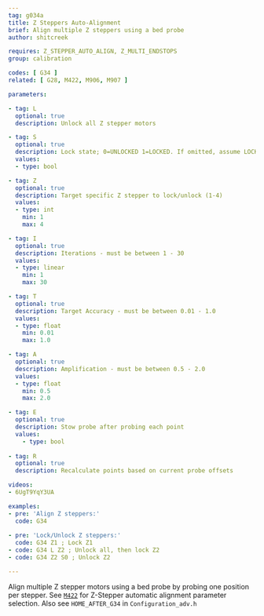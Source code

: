 ```yaml
---
tag: g034a
title: Z Steppers Auto-Alignment
brief: Align multiple Z steppers using a bed probe
author: shitcreek

requires: Z_STEPPER_AUTO_ALIGN, Z_MULTI_ENDSTOPS
group: calibration

codes: [ G34 ]
related: [ G28, M422, M906, M907 ]

parameters:

- tag: L
  optional: true
  description: Unlock all Z stepper motors

- tag: S
  optional: true
  description: Lock state; 0=UNLOCKED 1=LOCKED. If omitted, assume LOCKED
  values:
  - type: bool

- tag: Z
  optional: true
  description: Target specific Z stepper to lock/unlock (1-4)
  values:
  - type: int
    min: 1
    max: 4

- tag: I
  optional: true
  description: Iterations - must be between 1 - 30
  values:
  - type: linear
    min: 1
    max: 30

- tag: T
  optional: true
  description: Target Accuracy - must be between 0.01 - 1.0
  values:
  - type: float
    min: 0.01
    max: 1.0

- tag: A
  optional: true
  description: Amplification - must be between 0.5 - 2.0
  values:
  - type: float
    min: 0.5
    max: 2.0

- tag: E
  optional: true
  description: Stow probe after probing each point
  values:
    - type: bool
  
- tag: R
  optional: true
  description: Recalculate points based on current probe offsets

videos:
- 6UgT9YqY3UA

examples:
- pre: 'Align Z steppers:'
  code: G34
  
- pre: 'Lock/Unlock Z steppers:'
  code: G34 Z1 ; Lock Z1
- code: G34 L Z2 ; Unlock all, then lock Z2
- code: G34 Z2 S0 ; Unlock Z2

---
```


Align multiple Z stepper motors using a bed probe by probing one position per stepper. See [`M422`](/docs/gcode/M422.html) for Z-Stepper automatic alignment parameter selection. Also see `HOME_AFTER_G34` in `Configuration_adv.h`
